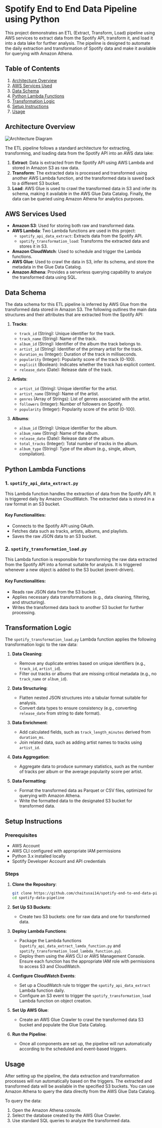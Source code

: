 # Spotify End to End Data Pipeline using Python 
This project demonstrates an ETL (Extract, Transform, Load) pipeline using AWS services to extract data from the Spotify API, transform it, and load it into a data lake for further analysis. The pipeline is designed to automate the daily extraction and transformation of Spotify data and make it available for querying with Amazon Athena.

## Table of Contents

1. [Architecture Overview](#architecture-overview)
2. [AWS Services Used](#aws-services-used)
3. [Data Schema](#data-schema)
4. [Python Lambda Functions](#python-lambda-functions)
5. [Transformation Logic](#transformation-logic)
6. [Setup Instructions](#setup-instructions)
7. [Usage](#usage)

## Architecture Overview

![Architecture Diagram](https://github.com/chaitusai14/spotify-end-to-end-data-pipeline-project-python/blob/main/Data_Pipeline_Architecture.png)

The ETL pipeline follows a standard architecture for extracting, transforming, and loading data from the Spotify API into an AWS data lake:

1. **Extract**: Data is extracted from the Spotify API using AWS Lambda and stored in Amazon S3 as raw data.
2. **Transform**: The extracted data is processed and transformed using another AWS Lambda function, and the transformed data is saved back to a different S3 bucket.
3. **Load**: AWS Glue is used to crawl the transformed data in S3 and infer its schema, making it available in the AWS Glue Data Catalog. Finally, the data can be queried using Amazon Athena for analytics purposes.

## AWS Services Used

- **Amazon S3**: Used for storing both raw and transformed data.
- **AWS Lambda**: Two Lambda functions are used in this project:
  - `spotify_api_data_extract`: Extracts data from the Spotify API.
  - `spotify_transformation_load`: Transforms the extracted data and stores it in S3.
- **Amazon CloudWatch**: Used to schedule and trigger the Lambda functions.
- **AWS Glue**: Used to crawl the data in S3, infer its schema, and store the metadata in the Glue Data Catalog.
- **Amazon Athena**: Provides a serverless querying capability to analyze the transformed data using SQL.

## Data Schema

The data schema for this ETL pipeline is inferred by AWS Glue from the transformed data stored in Amazon S3. The following outlines the main data structures and their attributes that are extracted from the Spotify API:

1. **Tracks**:
   - `track_id` (String): Unique identifier for the track.
   - `track_name` (String): Name of the track.
   - `album_id` (String): Identifier of the album the track belongs to.
   - `artist_id` (String): Identifier of the primary artist for the track.
   - `duration_ms` (Integer): Duration of the track in milliseconds.
   - `popularity` (Integer): Popularity score of the track (0-100).
   - `explicit` (Boolean): Indicates whether the track has explicit content.
   - `release_date` (Date): Release date of the track.

2. **Artists**:
   - `artist_id` (String): Unique identifier for the artist.
   - `artist_name` (String): Name of the artist.
   - `genres` (Array of Strings): List of genres associated with the artist.
   - `followers` (Integer): Number of followers on Spotify.
   - `popularity` (Integer): Popularity score of the artist (0-100).

3. **Albums**:
   - `album_id` (String): Unique identifier for the album.
   - `album_name` (String): Name of the album.
   - `release_date` (Date): Release date of the album.
   - `total_tracks` (Integer): Total number of tracks in the album.
   - `album_type` (String): Type of the album (e.g., single, album, compilation).

## Python Lambda Functions

### 1. `spotify_api_data_extract.py`

This Lambda function handles the extraction of data from the Spotify API. It is triggered daily by Amazon CloudWatch. The extracted data is stored in a raw format in an S3 bucket.

#### Key Functionalities:
- Connects to the Spotify API using OAuth.
- Fetches data such as tracks, artists, albums, and playlists.
- Saves the raw JSON data to an S3 bucket.

### 2. `spotify_transformation_load.py`

This Lambda function is responsible for transforming the raw data extracted from the Spotify API into a format suitable for analysis. It is triggered whenever a new object is added to the S3 bucket (event-driven).

#### Key Functionalities:
- Reads raw JSON data from the S3 bucket.
- Applies necessary data transformations (e.g., data cleaning, filtering, and structuring).
- Writes the transformed data back to another S3 bucket for further processing.

## Transformation Logic

The `spotify_transformation_load.py` Lambda function applies the following transformation logic to the raw data:

1. **Data Cleaning**:
   - Remove any duplicate entries based on unique identifiers (e.g., `track_id`, `artist_id`).
   - Filter out tracks or albums that are missing critical metadata (e.g., no `track_name` or `album_id`).

2. **Data Structuring**:
   - Flatten nested JSON structures into a tabular format suitable for analysis.
   - Convert data types to ensure consistency (e.g., converting `release_date` from string to date format).

3. **Data Enrichment**:
   - Add calculated fields, such as `track_length_minutes` derived from `duration_ms`.
   - Join related data, such as adding artist names to tracks using `artist_id`.

4. **Data Aggregation**:
   - Aggregate data to produce summary statistics, such as the number of tracks per album or the average popularity score per artist.

5. **Data Formatting**:
   - Format the transformed data as Parquet or CSV files, optimized for querying with Amazon Athena.
   - Write the formatted data to the designated S3 bucket for transformed data.

## Setup Instructions

### Prerequisites

- AWS Account
- AWS CLI configured with appropriate IAM permissions
- Python 3.x installed locally
- Spotify Developer Account and API credentials

### Steps

1. **Clone the Repository**:
    ```bash
    git clone https://github.com/chaitusai14/spotify-end-to-end-data-pipeline-project-python.git
    cd spotify-data-pipeline
    ```

2. **Set Up S3 Buckets**:
   - Create two S3 buckets: one for raw data and one for transformed data.
   
3. **Deploy Lambda Functions**:
   - Package the Lambda functions (`spotify_api_data_extract_lamda_function.py` and `spotify_transformation_load_lambda_function.py`).
   - Deploy them using the AWS CLI or AWS Management Console. Ensure each function has the appropriate IAM role with permissions to access S3 and CloudWatch.

4. **Configure CloudWatch Events**:
   - Set up a CloudWatch rule to trigger the `spotify_api_data_extract` Lambda function daily.
   - Configure an S3 event to trigger the `spotify_transformation_load` Lambda function on object creation.

5. **Set Up AWS Glue**:
   - Create an AWS Glue Crawler to crawl the transformed data S3 bucket and populate the Glue Data Catalog.

6. **Run the Pipeline**:
   - Once all components are set up, the pipeline will run automatically according to the scheduled and event-based triggers.

## Usage

After setting up the pipeline, the data extraction and transformation processes will run automatically based on the triggers. The extracted and transformed data will be available in the specified S3 buckets. You can use Amazon Athena to query the data directly from the AWS Glue Data Catalog.

To query the data:
1. Open the Amazon Athena console.
2. Select the database created by the AWS Glue Crawler.
3. Use standard SQL queries to analyze the transformed data.




